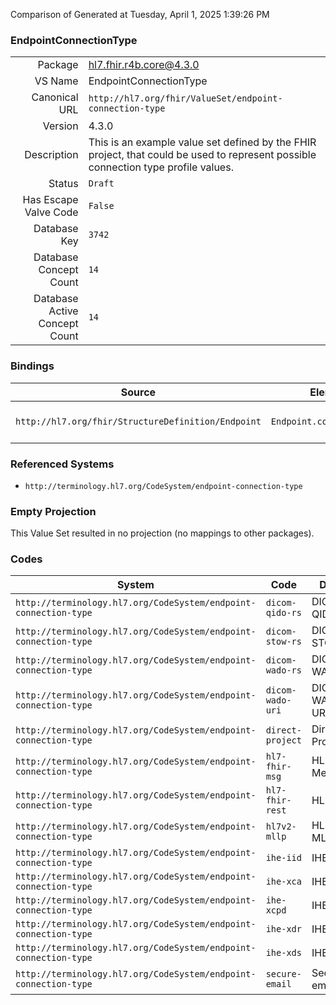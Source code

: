 Comparison of 
Generated at Tuesday, April 1, 2025 1:39:26 PM

### EndpointConnectionType

|      |     |
| ---: | --- |
| Package | hl7.fhir.r4b.core@4.3.0 |
| VS Name | EndpointConnectionType |
| Canonical URL | `http://hl7.org/fhir/ValueSet/endpoint-connection-type` |
| Version | 4.3.0 |
| Description | This is an example value set defined by the FHIR project, that could be used to represent possible connection type profile values. |
| Status | `Draft` |
| Has Escape Valve Code | `False` |
| Database Key | `3742` |
| Database Concept Count | `14` |
| Database Active Concept Count | `14` |
### Bindings

| Source | Element | Binding | Strength | Element Short |
| ------ | ------- | ------- | -------- | ------------- |
| `http://hl7.org/fhir/StructureDefinition/Endpoint` | `Endpoint.connectionType` | `http://hl7.org/fhir/ValueSet/endpoint-connection-type` | `Extensible` | Protocol/Profile/Standard to be used with this endpoint connection |

### Referenced Systems

* `http://terminology.hl7.org/CodeSystem/endpoint-connection-type`
### Empty Projection

This Value Set resulted in no projection (no mappings to other packages).

### Codes

| System | Code | Display |
| ------ | ---- | ------- |
| `http://terminology.hl7.org/CodeSystem/endpoint-connection-type` | `dicom-qido-rs` | DICOM QIDO-RS |
| `http://terminology.hl7.org/CodeSystem/endpoint-connection-type` | `dicom-stow-rs` | DICOM STOW-RS |
| `http://terminology.hl7.org/CodeSystem/endpoint-connection-type` | `dicom-wado-rs` | DICOM WADO-RS |
| `http://terminology.hl7.org/CodeSystem/endpoint-connection-type` | `dicom-wado-uri` | DICOM WADO-URI |
| `http://terminology.hl7.org/CodeSystem/endpoint-connection-type` | `direct-project` | Direct Project |
| `http://terminology.hl7.org/CodeSystem/endpoint-connection-type` | `hl7-fhir-msg` | HL7 FHIR Messaging |
| `http://terminology.hl7.org/CodeSystem/endpoint-connection-type` | `hl7-fhir-rest` | HL7 FHIR |
| `http://terminology.hl7.org/CodeSystem/endpoint-connection-type` | `hl7v2-mllp` | HL7 v2 MLLP |
| `http://terminology.hl7.org/CodeSystem/endpoint-connection-type` | `ihe-iid` | IHE IID |
| `http://terminology.hl7.org/CodeSystem/endpoint-connection-type` | `ihe-xca` | IHE XCA |
| `http://terminology.hl7.org/CodeSystem/endpoint-connection-type` | `ihe-xcpd` | IHE XCPD |
| `http://terminology.hl7.org/CodeSystem/endpoint-connection-type` | `ihe-xdr` | IHE XDR |
| `http://terminology.hl7.org/CodeSystem/endpoint-connection-type` | `ihe-xds` | IHE XDS |
| `http://terminology.hl7.org/CodeSystem/endpoint-connection-type` | `secure-email` | Secure email |
